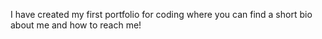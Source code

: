 I have created my first portfolio for coding where you can find a short bio about me and how to reach me!